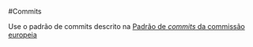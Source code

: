 #Commits

Use o padrão de commits descrito na [Padrão de *commits* da commissão europeia](https://ec.europa.eu/component-library/v1.15.0/eu/docs/conventions/git/)
